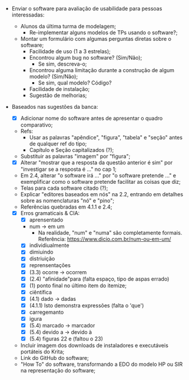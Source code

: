 - Enviar o software para avaliação de usabilidade para pessoas interessadas:
    - Alunos da última turma de modelagem;
        - Re-implementar alguns modelos de TPs usando o software?;
    - Montar um formulário com algumas perguntas diretas sobre o software;
        - Facilidade de uso (1 a 3 estrelas);
        - Encontrou algum bug no software? (Sim/Não);
            - Se sim, descreva-o;
        - Encontrou alguma limitação durante a construção de algum modelo? (Sim/Não);
            - Se sim, qual modelo? Código?
        - Facilidade de instalação;
        - Sugestão de melhorias;

- Baseados nas sugestões da banca:
    - [x] Adicionar nome do software antes de apresentar o quadro comparativo;
    - Refs:
        - Usar as palavras "apêndice", "figura", "tabela" e "seção" antes de qualquer ref do tipo;
        - Capítulo e Seção capitalizados (?);
    - Substituir as palavras "imagem" por "figura";
    - [x] Alterar "mostrar que a resposta da questão anterior é sim" por "investigar se a resposta é ..." no cap 1;
    - Em 2.4, alterar "o software irá ..." por "o software pretende ..." e exemplificar como o software pretende facilitar as coisas que diz;
    - Telas para cada software citado (?);
    - Explicar "editores baseados em nós" na 2.2, entrando em detalhes sobre as nomenclaturas "nó" e "pino";
    - Referências quebradas em 4.1.1 e 2.4;
    - [x] Erros gramaticais & CIA:
        - [x] aprensentado
        - num -> em um
            - Na realidade, "num" e "numa" são completamente formais. Referência: https://www.dicio.com.br/num-ou-em-um/
        - [x] individiualmente
        - [x] dimiuindo
        - [x] distriuição
        - [x] reprensentações
        - [x] (3.3) ocorre -> ocorrem
        - [x] (2.4) "afinidade"para (falta espaço, tipo de aspas errado)
        - [x] (1) ponto final no último item do itemize;
        - [x] ciêntífica
        - [x] (4.1) dado -> dadas
        - [x] (4.1.1) Isto demonstra expressões (falta o 'que')
        - [x] carregemanto
        - [x] igura
        - [x] (5.4) marcado -> marcador
        - [x] (5.4) devido a -> devido à
        - [x] (5.4) figuras 22 e (faltou o 23)
    - Incluir imagem dos downloads de instaladores e executáveis portáteis do Krita;
    - Link do GitHub do software;
    - "How To" do software, transformando a EDO do modelo HP ou SIR na representação do software;
